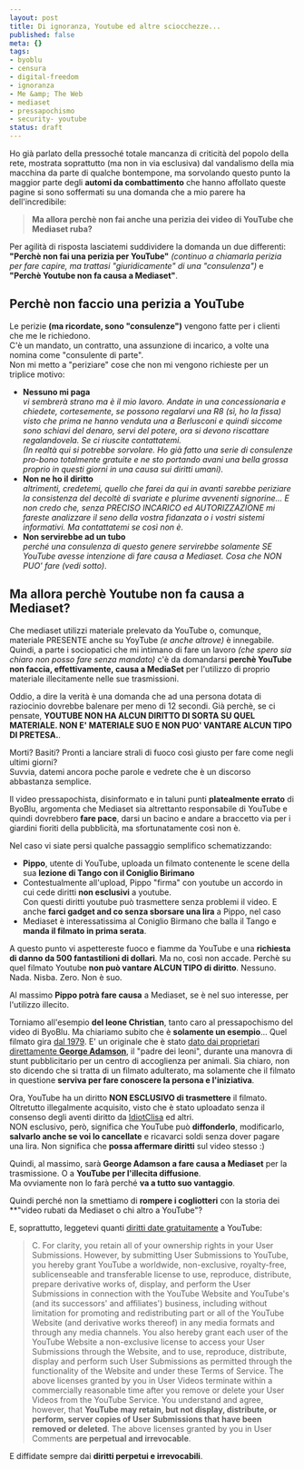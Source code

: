 ```yaml
--- 
layout: post
title: Di ignoranza, Youtube ed altre sciocchezze...
published: false
meta: {}
tags: 
- byoblu
- censura
- digital-freedom
- ignoranza
- Me &amp; The Web
- mediaset
- pressapochismo
- security- youtube
status: draft
---
```

Ho già parlato della pressoché totale mancanza di criticità del popolo della rete, mostrata soprattutto (ma non in via esclusiva) dal vandalismo della mia macchina da parte di qualche bontempone, ma sorvolando questo punto la maggior parte degli **automi da combattimento** che hanno affollato queste pagine si sono soffermati su una domanda che a mio parere ha dell'incredibile:  
  
> **Ma allora perchè non fai anche una perizia dei video di YouTube che Mediaset ruba?**  
  
Per agilità di risposta lasciatemi suddividere la domanda un due differenti: **"Perchè non fai una perizia per YouTube"** *(continuo a chiamarla perizia per fare capire, ma trattasi "giuridicamente" di una "consulenza")* e **"Perchè Youtube non fa causa a Mediaset"**.  
  
<h2>Perchè non faccio una perizia a YouTube</h2>  
  
Le perizie **(ma ricordate, sono "consulenze")** vengono fatte per i clienti che me le richiedono.  
C'è un mandato, un contratto, una assunzione di incarico, a volte una nomina come "consulente di parte".  
Non mi metto a "periziare" cose che non mi vengono richieste per un triplice motivo:  
  
* **Nessuno mi paga**  
    *vi sembrerà strano ma è il mio lavoro. Andate in una concessionaria e chiedete, cortesemente, se possono regalarvi una R8 (sì, ho la fissa) visto che prima ne hanno venduta una a Berlusconi e quindi siccome sono schiavi del denaro, servi del potere, ora si devono riscattare regalandovela. Se ci riuscite contattatemi.    
    (In realtà qui si potrebbe sorvolare. Ho già fatto una serie di consulenze pro-bono totalmente gratuite e ne sto portando avani una bella grossa proprio in questi giorni in una causa sui diritti umani).*  
* **Non ne ho il diritto**  
    *altrimenti, credetemi, quello che farei da qui in avanti sarebbe periziare la consistenza del decoltè di svariate e plurime avvenenti signorine... E non credo che, senza PRECISO INCARICO ed AUTORIZZAZIONE mi fareste analizzare il seno della vostra fidanzata o i vostri sistemi informativi. Ma contattatemi se così non è.*  
* **Non servirebbe ad un tubo**  
    *perché una consulenza di questo genere servirebbe solamente SE YouTube avesse intenzione di fare causa a Mediaset. Cosa che NON PUO' fare (vedi sotto)*.  
  
<h2>Ma allora perchè Youtube non fa causa a Mediaset?</h2>  
   
Che mediaset utilizzi materiale prelevato da YouTube o, comunque, materiale PRESENTE anche su YoyTube *(e anche altrove)* è innegabile.  
Quindi, a parte i sociopatici che mi intimano di fare un lavoro *(che spero sia chiaro non posso fare senza mandato)* c'è da domandarsi **perchè YouTube non faccia, effettivamente, causa a MediaSet** per l'utilizzo di proprio materiale illecitamente nelle sue trasmissioni.  
  
Oddio, a dire la verità è una domanda che ad una persona dotata di raziocinio dovrebbe balenare per meno di 12 secondi. Già perchè, se ci pensate, **YOUTUBE NON HA ALCUN DIRITTO DI SORTA SU QUEL MATERIALE. NON E' MATERIALE SUO E NON PUO' VANTARE ALCUN TIPO DI PRETESA.**.  
  
Morti? Basiti? Pronti a lanciare strali di fuoco così giusto per fare come negli ultimi giorni?  
Suvvia, datemi ancora poche parole e vedrete che è un discorso abbastanza semplice.  
  
Il video pressapochista, disinformato e in taluni punti **platealmente errato** di ByoBlu, argomenta che Mediaset sia altrettanto responsabile di YouTube e quindi dovrebbero **fare pace**, darsi un bacino e andare a braccetto via per i giardini fioriti della pubblicità, ma sfortunatamente così non è.  
  
Nel caso vi siate persi qualche passaggio semplifico schematizzando:  
  
* **Pippo**, utente di YouTube, uploada un filmato contenente le scene della sua **lezione di Tango con il Coniglio Birimano**  
* Contestualmente all'upload, Pippo "firma" con youtube un accordo in cui cede diritti **non esclusivi** a youtube.  
   Con questi diritti youtube può trasmettere senza problemi il video. E anche **farci gadget and co senza sborsare una lira** a Pippo, nel caso
* Mediaset è interessatissima al Coniglio Birmano che balla il Tango e **manda il filmato in prima serata**.  
  
A questo punto vi aspettereste fuoco e fiamme da YouTube e una **richiesta di danno da 500 fantastilioni di dollari**. Ma no, così non accade. Perchè su quel filmato Youtube **non può vantare ALCUN TIPO di diritto**. Nessuno. Nada. Nisba. Zero. Non è suo.  
  
Al massimo **Pippo potrà fare causa** a Mediaset, se è nel suo interesse, per l'utilizzo illecito.  
  
Torniamo all'esempio **del leone Christian**, tanto caro al pressapochismo del video di ByoBlu. Ma chiariamo subito che è **solamente un esempio**...
Quel filmato gira [dal 1979](http://en.wikipedia.org/wiki/Christian_the_lion). E' un originale che è stato [dato dai proprietari direttamente **George Adamson**](http://en.wikipedia.org/wiki/Christian_the_lion), il "padre dei leoni", durante una manovra di stunt pubblicitario per un centro di accoglienza per animali. Sia chiaro, non sto dicendo che si tratta di un filmato adulterato, ma solamente che il filmato in questione **serviva per fare conoscere la persona e l'iniziativa**.  
  
Ora, YouTube ha un diritto **NON ESCLUSIVO di trasmettere** il filmato.  
Oltretutto illegalmente acquisito, visto che è stato uploadato senza il consenso degli aventi diritto da [IdiotClisa](http://www.youtube.com/user/idioticlisa) ed altri.  
NON esclusivo, però, significa che YouTube può **diffonderlo**, modificarlo, **salvarlo anche se voi lo cancellate** e ricavarci soldi senza dover pagare una lira. Non significa che **possa affermare diritti** sul video stesso :)  
  
Quindi, al massimo, sarà **George Adamson a fare causa a Mediaset** per la trasmissione. O a **YouTube per l'illecita diffusione**.  
Ma ovviamente non lo farà perché **va a tutto suo vantaggio**.  
  
Quindi perché non la smettiamo di **rompere i cogliotteri** con la storia dei **"video rubati da Mediaset o chi altro a YouTube"?  
  
E, soprattutto, leggetevi quanti [diritti date gratuitamente](http://it.youtube.com/t/terms) a YouTube:  
  
> C. For clarity, you retain all of your ownership rights in your User Submissions. However, by submitting User Submissions to YouTube, you hereby grant YouTube a worldwide, non-exclusive, royalty-free, sublicenseable and transferable license to use, reproduce, distribute, prepare derivative works of, display, and perform the User Submissions in connection with the YouTube Website and YouTube's (and its successors' and affiliates') business, including without limitation for promoting and redistributing part or all of the YouTube Website (and derivative works thereof) in any media formats and through any media channels. You also hereby grant each user of the YouTube Website a non-exclusive license to access your User Submissions through the Website, and to use, reproduce, distribute, display and perform such User Submissions as permitted through the functionality of the Website and under these Terms of Service. The above licenses granted by you in User Videos terminate within a commercially reasonable time after you remove or delete your User Videos from the YouTube Service. You understand and agree, however, that **YouTube may retain, but not display, distribute, or perform, server copies of User Submissions that have been removed or deleted**. The above licenses granted by you in User Comments **are perpetual and irrevocable**.  
  
E diffidate sempre dai **diritti perpetui e irrevocabili**.  
  
 
